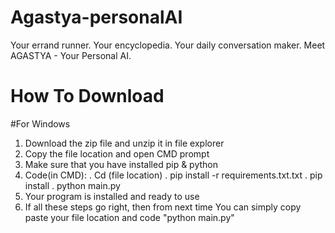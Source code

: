 # Agastya-personalAI
 Your errand runner. Your encyclopedia. Your daily conversation maker. Meet AGASTYA - Your Personal AI.

# How To Download
   #For Windows
1. Download the zip file and unzip it in file explorer
2. Copy the file location and open CMD prompt
3. Make sure that you have installed pip & python
4. Code(in CMD):
  . Cd (file location)
  . pip install -r requirements.txt.txt
  . pip install 
  . python main.py
5. Your program is installed and ready to use
6. If all these steps go right, then from next time 
You can simply copy paste your file location and code
"python main.py"
